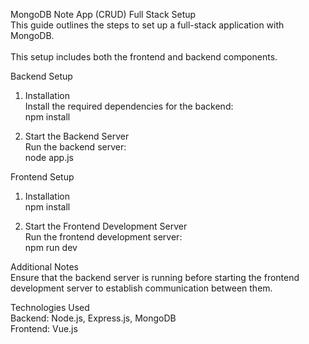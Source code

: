 MongoDB Note App (CRUD) Full Stack Setup
<br>
This guide outlines the steps to set up a full-stack application with MongoDB.
<br>  
This setup includes both the frontend and backend components.
<br>

Backend Setup

1. Installation
   <br>
   Install the required dependencies for the backend:
   <br>
   npm install
   <br>

2. Start the Backend Server
   <br>
   Run the backend server:
   <br>
   node app.js
   <br>

Frontend Setup

1. Installation
   <br>
   npm install
   <br>

2. Start the Frontend Development Server
   <br>
   Run the frontend development server:
   <br>
   npm run dev
   <br>

Additional Notes
<br>
Ensure that the backend server is running before starting the frontend development server to establish communication between them.
<br>

Technologies Used
<br>
Backend: Node.js, Express.js, MongoDB
<br>
Frontend: Vue.js
<br>
